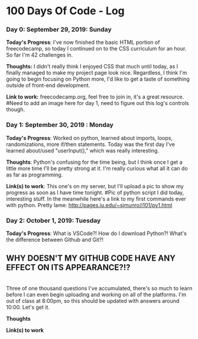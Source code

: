 # 100 Days Of Code - Log

### Day 0: September 29, 2019: Sunday

**Today's Progress**: I've now finished the basic HTML portion of freecodecamp, so today I continued on to the CSS curriculum for an hour. So far I'm 42 challenges in.

**Thoughts:** I didn't really think I enjoyed CSS that much until today, as I finally managed to make my project page look nice.  Regardless, I think I'm going to begin focusing on Python more, I'd like to get a taste of something outside of front-end development.

**Link to work:** freecodecamp.org, feel free to join in, it's a great resource.
      #Need to add an image here for day 1, need to figure out this log's controls though.

### Day 1: September 30, 2019 : Monday

**Today's Progress**: Worked on python, learned about imports, loops, randomizations, more if/then statements.  Today was the first day I've learned about/used "userInput()," which was really interesting.  

**Thoughts**: Python's confusing for the time being, but I think once I get a little more time I'll be pretty strong at it.  I'm really curious what all it can do as far as programming.

**Link(s) to work**: This one's on my server, but I'll upload a pic to show my progress as soon as I have time tonight.
    #Pic of python script I did today, interesting stuff.  In the meanwhile here's a link to my first commands ever with python.  Pretty lame: http://pages.iu.edu/~sjmunro/i101/py1.html


### Day 2: October 1, 2019: Tuesday

**Today's Progress**: What is VSCode?! How do I download Python?! What's the difference between Github and Git?!
<br/>
<h2><b>WHY DOESN'T MY GITHUB CODE HAVE ANY EFFECT ON ITS APPEARANCE?!?</b></h2>
<br/>
Three of one thousand questions I've accumulated, there's so much to learn before I can even begin uploading and working on all of the platforms. I'm out of class at 8:00pm, so this should be updated with answers around 10:00.  Let's get it.

**Thoughts** 

**Link(s) to work**
